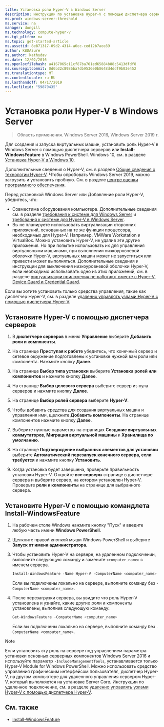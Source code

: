 ```yaml
---
title: Установка роли Hyper-V в Windows Server
description: Инструкции по установке Hyper-V с помощью диспетчера серверов или Windows PowerShell
ms.prod: windows-server-threshold
ms.service: na
manager: dongill
ms.technology: compute-hyper-v
ms.tgt_pltfrm: na
ms.topic: get-started-article
ms.assetid: 8e871317-09d2-4314-a6ec-ced12b7aee89
author: KBDAzure
ms.author: kathydav
ms.date: 12/02/2016
ms.openlocfilehash: a4167065c11cf87ba761ed65884b88c5413dfdf8
ms.sourcegitcommit: 0d0b32c8986ba7db9536e0b8648d4ddf9b03e452
ms.translationtype: MT
ms.contentlocale: ru-RU
ms.lasthandoff: 04/17/2019
ms.locfileid: "59870435"
---
```

# <a name="install-the-hyper-v-role-on-windows-server"></a>Установка роли Hyper-V в Windows Server

>Область применения. Windows Server 2016, Windows Server 2019 г.
  
Для создания и запуска виртуальных машин, установить роль Hyper-V в Windows Server с помощью диспетчера серверов или **Install-WindowsFeature** в Windows PowerShell. Windows 10, см. в разделе [Установка Hyper-V в Windows 10](https://docs.microsoft.com/virtualization/hyper-v-on-windows/quick-start/enable-hyper-v).

Дополнительные сведения о Hyper-V, см. в разделе [Общие сведения о технологии Hyper-V](..\Hyper-V-Technology-Overview.md). Чтобы опробовать Windows Server 2019, можно загрузить и установить пробную. См. в разделе [центре оценки программного обеспечения](https://www.microsoft.com/evalcenter/evaluate-windows-server-2019).

Перед установкой Windows Server или Добавление роли Hyper-V, убедитесь, что:
- Совместима оборудования компьютера. Дополнительные сведения см. в разделе [требования к системе для Windows Server](../../../get-started/System-Requirements.md) и [требования к системе для Hyper-V в Windows Server](../System-requirements-for-Hyper-V-on-Windows.md).
- Вы не планируете использовать виртуализации сторонних приложений, основанных на те же функции процессора, необходимых для Hyper-V. Например, VMWare Workstation и VirtualBox. Можно установить Hyper-V, не удалив эти другие приложения. Но при попытке использовать их для управления виртуальными машинами, при выполнении низкоуровневой оболочки Hyper-V, виртуальных машин может не запуститься или привести может выполняться. Дополнительные сведения и инструкции для выключения низкоуровневой оболочки Hyper-V, если необходимо использовать одно из этих приложений, см. в разделе [виртуализации приложения не работают вместе с Hyper-V, Device Guard и Credential Guard](https://support.microsoft.com/help/3204980/virtualization-applications-do-not-work-together-with-hyper-v-device-g).

Если вы хотите установить только средства управления, такие как диспетчер Hyper-V, см. в разделе [удаленно управлять узлами Hyper-V с помощью диспетчера Hyper-V](..\Manage\Remotely-manage-Hyper-V-hosts.md).
  
## <a name="BKMK_SERV"></a>Установите Hyper-V с помощью диспетчера серверов  
  
1. В **диспетчере серверов** в меню **Управление** выберите **Добавить роли и компоненты**.  
  
2. На странице **Приступая к работе** убедитесь, что конечный сервер и сетевое окружение подготовлены к установке нужной вам роли или компонента. Нажмите кнопку **Далее**.  
  
3. На странице **Выбор типа установки** выберите **Установка ролей или компонентов** и нажмите кнопку **Далее**.  
  
4. На странице **Выбор целевого сервера** выберите сервер из пула серверов и нажмите кнопку **Далее**.  
  
5. На странице **Выбор ролей сервера** выберите **Hyper-V**.  
  
6. Чтобы добавить средства для создания виртуальных машин и управления ими, щелкните **Добавить компоненты**. На странице компонентов нажмите кнопку **Далее**.  
  
7. Выберите нужные параметры на страницах **Создание виртуальных коммутаторов**, **Миграция виртуальной машины** и **Хранилища по умолчанию**.  
  
8. На странице **Подтверждение выбранных элементов для установки** выберите **Автоматический перезапуск конечного сервера, если требуется** и нажмите кнопку **Установить**.  
  
9. Когда установка будет завершена, проверьте правильность установки Hyper-V. Откройте **все серверы** странице в диспетчере сервера и выберите сервер, на котором установлен Hyper-V. Проверьте **роли и компоненты** на странице для выбранного сервера.  
  
## <a name="BKMK_PWRSH"></a>Установите Hyper-V с помощью командлета Install-WindowsFeature  
  
1. На рабочем столе Windows нажмите кнопку "Пуск" и введите любую часть имени **Windows PowerShell**.  
  
2. Щелкните правой кнопкой мыши Windows PowerShell и выберите **Запуск от имени администратора**.  
  
3. Чтобы установить Hyper-V на сервере, на удаленном подключении, выполните следующую команду и замените `<computer_name>` с именем сервера.  
  
    ```powershell
    Install-WindowsFeature -Name Hyper-V -ComputerName <computer_name> -IncludeManagementTools -Restart  
    ```  
  
    Если вы подключены локально на сервере, выполните команду без `-ComputerName <computer_name>`.  
  
4. После перезагрузки сервера, вы увидите что роль Hyper-V установлена и узнайте, какие другие роли и компоненты установлены, выполнив следующую команду:  
  
    ```powershell
    Get-WindowsFeature -ComputerName <computer_name>  
    ```  
  
    Если вы подключены локально на сервере, выполните команду без `-ComputerName <computer_name>`.  
  
> [!NOTE]  
> Если установить эту роль на сервере под управлением параметра установки основных серверных компонентов Windows Server 2016 и используйте параметр `-IncludeManagementTools`, устанавливается только Hyper-V Module for Windows PowerShell. Можно использовать средство управления графическим интерфейсом пользователя, диспетчер Hyper-V, на другом компьютере для удаленного управления сервером Hyper-V, который выполняется на установке Server Core. Инструкции по удаленное подключение, см. в разделе [удаленно управлять узлами Hyper-V с помощью диспетчера Hyper-V](..\Manage\Remotely-manage-Hyper-V-hosts.md).  
  
## <a name="see-also"></a>См. также  
  
- [Install-WindowsFeature](https://docs.microsoft.com/powershell/module/Microsoft.Windows.ServerManager.Migration/Install-WindowsFeature)  
